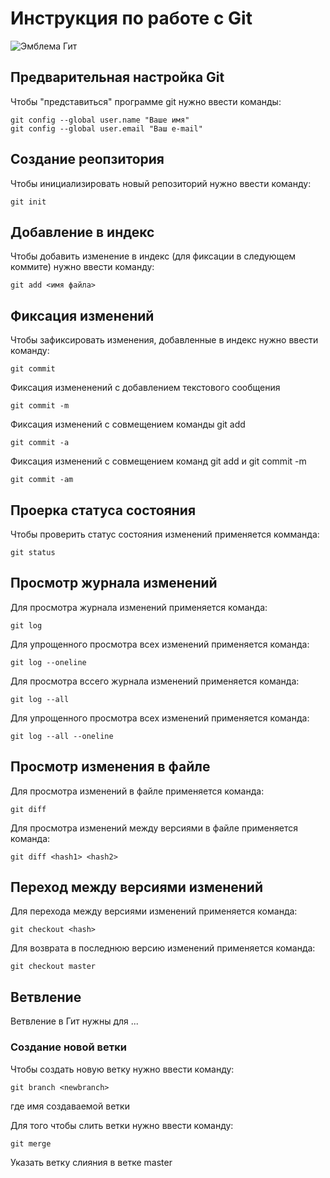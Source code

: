# **Инструкция по работе с Git**

![Эмблема Гит](git%20image.jpg)

## Предварительная настройка Git

Чтобы "представиться" программе git нужно ввести команды:

    git config --global user.name "Ваше имя"
    git config --global user.email "Ваш e-mail"

## Создание реопзитория

Чтобы инициализировать новый репозиторий нужно ввести команду:

    git init

## Добавление в индекс

Чтобы добавить изменение в индекс (для фиксации в следующем коммите) нужно ввести команду:

    git add <имя файла>

## Фиксация изменений

Чтобы зафиксировать изменения, добавленные в индекс нужно ввести команду:

    git commit

Фиксация измененений с добавлением текстового сообщения

    git commit -m

Фиксация изменений с совмещением команды git add

    git commit -a

Фиксация изменений с совмещением команд git add и git commit -m

    git commit -am

## Проерка статуса состояния

Чтобы проверить статус состояния изменений применяется комманда:

    git status

## Просмотр журнала изменений

Для просмотра журнала изменений применяется команда:

    git log

Для упрощенного просмотра всех изменений применяется команда:

    git log --oneline

Для просмотра вссего журнала изменений применяется команда:

    git log --all

Для упрощенного просмотра всех изменений применяется команда:

    git log --all --oneline

## Просмотр изменения в файле

Для просмотра изменений в файле применяется команда:

    git diff

Для просмотра изменений между версиями в файле применяется команда:

    git diff <hash1> <hash2>

## Переход между версиями изменений

Для перехода между версиями изменений применяется команда:

    git checkout <hash>

Для возврата в последнюю версию изменений применяется команда:

    git checkout master

## Ветвление

Ветвление в Гит нужны для ...

### Создание новой ветки

Чтобы создать новую ветку нужно ввести команду:

    git branch <newbranch>

где <newbranch> имя создаваемой ветки

Для того чтобы слить ветки нужно ввести команду:

    git merge


Указать ветку слияния в ветке master 
